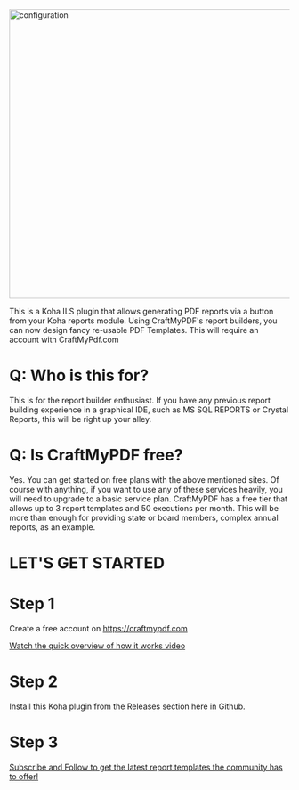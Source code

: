 <img width="1630" height="520" alt="configuration" src="https://lightwavelibrary.com/images/logo.svg" />

This is a Koha ILS plugin that allows generating PDF reports via a button from your Koha reports module. Using CraftMyPDF's report builders, you can now design fancy re-usable PDF Templates. This will require an account with CraftMyPdf.com

# Q: Who is this for?
This is for the report builder enthusiast.  If you have any previous report building experience in a graphical IDE, such as MS SQL REPORTS or Crystal Reports, this will be right up your alley. 

# Q: Is CraftMyPDF free?
Yes.  You can get started on free plans with the above mentioned sites. Of course with anything, if you want to use any of these services heavily, you will need to upgrade to a basic service plan.  CraftMyPDF has a free tier that allows up to 3 report templates and 50 executions per month.  This will be more than enough for providing state or board members, complex annual reports, as an example.

# LET'S GET STARTED

# Step 1 
Create a free account on https://craftmypdf.com

[Watch the quick overview of how it works video](https://lightwavelibrary.com/videos/HowToKohaPDF.mp4)

# Step 2 
Install this Koha plugin from the Releases section here in Github.

# Step 3
[Subscribe and Follow to get the latest report templates the community has to offer!](https://github.com/LightwaveLibrary/koha-plugin-CraftMyPDF-plugin/discussions/categories/report-templates)



